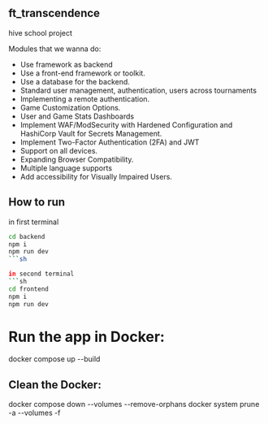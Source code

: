 ## ft_transcendence

hive school project

Modules that we wanna do:

- Use framework as backend
- Use a front-end framework or toolkit.
- Use a database for the backend.
- Standard user management, authentication, users across tournaments
- Implementing a remote authentication.
- Game Customization Options.
- User and Game Stats Dashboards
- Implement WAF/ModSecurity with Hardened Configuration and HashiCorp Vault for Secrets Management.
- Implement Two-Factor Authentication (2FA) and JWT
- Support on all devices.
- Expanding Browser Compatibility.
- Multiple language supports
- Add accessibility for Visually Impaired Users.

## How to run

in first terminal

````sh
cd backend
npm i
npm run dev
```sh

in second terminal
```sh
cd frontend
npm i
npm run dev
````

# Run the app in Docker:

docker compose up --build

## Clean the Docker:

docker compose down --volumes --remove-orphans
docker system prune -a --volumes -f
